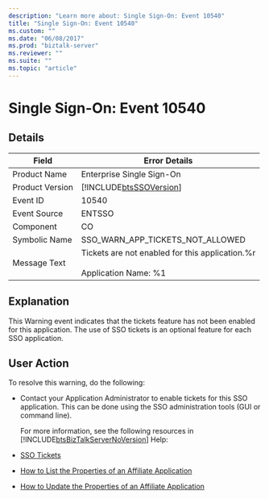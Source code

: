 ```yaml
---
description: "Learn more about: Single Sign-On: Event 10540"
title: "Single Sign-On: Event 10540"
ms.custom: ""
ms.date: "06/08/2017"
ms.prod: "biztalk-server"
ms.reviewer: ""
ms.suite: ""
ms.topic: "article"
---
```

# Single Sign-On: Event 10540
## Details  

| Field | Error Details |
|-----------------|----------------------------------------------------------------------------------|
|  Product Name   |                            Enterprise Single Sign-On                             |
| Product Version |            [!INCLUDE[btsSSOVersion](../includes/btsssoversion-md.md)]            |
|    Event ID     |                                      10540                                       |
|  Event Source   |                                      ENTSSO                                      |
|    Component    |                                        CO                                        |
|  Symbolic Name  |                         SSO_WARN_APP_TICKETS_NOT_ALLOWED                         |
|  Message Text   | Tickets are not enabled for this application.%r<br /><br /> Application Name: %1 |

## Explanation  
 This Warning event indicates that the tickets feature has not been enabled for this application. The use of SSO tickets is an optional feature for each SSO application.  

## User Action  
 To resolve this warning, do the following:  

- Contact your Application Administrator to enable tickets for this SSO application. This can be done using the SSO administration tools (GUI or command line).  

  For more information, see the following resources in [!INCLUDE[btsBizTalkServerNoVersion](../includes/btsbiztalkservernoversion-md.md)] Help:  

- [SSO Tickets](../core/sso-tickets.md)  

- [How to List the Properties of an Affiliate Application](../core/how-to-list-the-properties-of-an-affiliate-application.md)  

- [How to Update the Properties of an Affiliate Application](../core/how-to-update-the-properties-of-an-affiliate-application.md)
